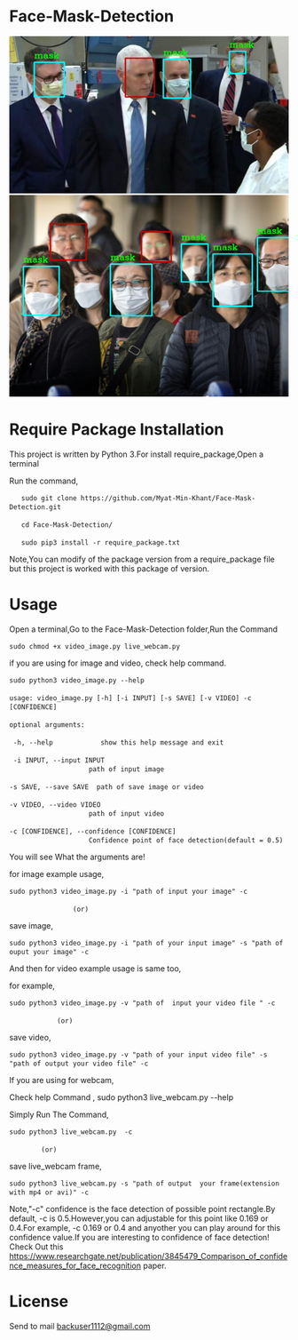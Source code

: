 # Face-Mask-Detection

<img src="test_img/test_3.jpg" width=600>
<img src="test_img/test_image_2.jpg" width=600>


# Require Package Installation 
This project is written by Python 3.For install require_package,Open a terminal 

Run the command,
       
       sudo git clone https://github.com/Myat-Min-Khant/Face-Mask-Detection.git
       
       cd Face-Mask-Detection/

       sudo pip3 install -r require_package.txt 

Note,You can modify of the package version from a require_package file but this project is worked with this package of version.

# Usage 

Open a terminal,Go to the Face-Mask-Detection folder,Run the Command 

    sudo chmod +x video_image.py live_webcam.py 

if you are using for image and video, check help command.

    sudo python3 video_image.py --help

    usage: video_image.py [-h] [-i INPUT] [-s SAVE] [-v VIDEO] -c [CONFIDENCE]

    optional arguments:
    
     -h, --help            show this help message and exit
     
     -i INPUT, --input INPUT
                        path of input image
                        
    -s SAVE, --save SAVE  path of save image or video
    
    -v VIDEO, --video VIDEO
                        path of input video
                        
    -c [CONFIDENCE], --confidence [CONFIDENCE]
                        Confidence point of face detection(default = 0.5)
                      
You will see What the arguments are!

for image example usage,

    sudo python3 video_image.py -i "path of input your image" -c
    
                    (or)
     
  save image,
  
    sudo python3 video_image.py -i "path of your input image" -s "path of ouput your image" -c 
 
And then for video example usage  is same too,

  for example,
  
    sudo python3 video_image.py -v "path of  input your video file " -c
   
                (or)
          
   save video,
   
    sudo python3 video_image.py -v "path of your input video file" -s "path of output your video file" -c 
   


If you are using for webcam, 

Check help Command , sudo python3 live_webcam.py --help 

Simply Run The Command, 
 
    sudo python3 live_webcam.py  -c
 
            (or) 
        
 save live_webcam frame,
 
    sudo python3 live_webcam.py -s "path of output  your frame(extension with mp4 or avi)" -c 
 
 
 Note,"-c" confidence is the face detection of possible point rectangle.By default, -c is 0.5.However,you can adjustable for this point like 0.169 or 0.4.For example, -c 0.169 or 0.4 and anyother you can play around for this confidence value.If you are interesting to confidence of face detection! Check Out  this https://www.researchgate.net/publication/3845479_Comparison_of_confidence_measures_for_face_recognition paper.
 
 
 # License 
 
 Send to mail backuser1112@gmail.com


 
   
   
   

  

 




